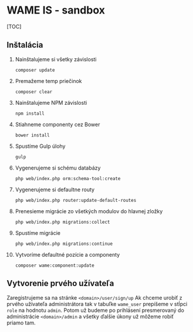 # WAME IS - sandbox

[TOC]

## Inštalácia

1. Nainštalujeme si všetky závislosti
    ```
    composer update
    ```
2. Premažeme temp priečinok 
    ```
    composer clear
    ```
3. Nainštalujeme NPM závislosti
    ```
    npm install
    ```
4. Stiahneme componenty cez Bower
    ```
    bower install
    ```
5. Spustíme Gulp úlohy
    ```
    gulp
    ```
6. Vygenerujeme si schému databázy
    ```
    php web/index.php orm:schema-tool:create
    ```
7. Vygenerujeme si defaultne routy
    ```
    php web/index.php router:update-default-routes
    ```
8. Prenesieme migrácie zo všetkých modulov do hlavnej zložky
    ```
    php web/index.php migrations:collect
    ```
9. Spustíme migrácie
    ```
    php web/index.php migrations:continue
    ```
10. Vytvoríme defaultné pozície a componenty
    ```
    composer wame:component:update
    ```

## Vytvorenie prvého užívateľa

Zaregistrujeme sa na stránke `<domain>/user/sign/up`
Ak chceme urobiť z prvého užívateľa administrátora tak v tabuľke `wame_user` prepíšeme v stĺpci `role` na hodnotu `admin`.
Potom už budeme po prihlásení presmerovaný do administrácie `<domain>/admin` a všetky ďalšie úkony už môžeme robiť priamo tam.

